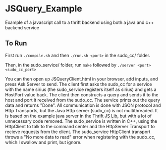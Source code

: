 # JSQuery_Example
Example of a javascript call to a thrift backend using both a java and c++ backend service

## To Run
First run ``` ./compile.sh ``` and then ``` ./run.sh <port> ``` in the sudo_cc/ folder.

Then, in the sudo_service/ folder, run ``` make ``` followed by ``` ./server <port> <sudo_cc_port> ```

You can then open up JSQueryClient.html in your browser, add inputs, and press Ask Server to send. The client first asks the sudo_cc for a service with the name sirius (the sudo_service registers itself as sirius) and gets a HostPort value back. The client then constructs a query and sends it to the host and port it received from the sudo_cc. The service prints out the query data and returns "Done". All communication is done with JSON protocol and Http Transports, but the Java Http server (sudo_cc) is not multithreaded. It is based on the example java server in the [Thrift JS Lib](https://github.com/apache/thrift/tree/master/lib/js/test/src/test), but with a lot of unnecessary code removed. The sudo_service is written in C++, using the HttpClient to talk to the command center and the HttpServer Transport to recieve requests from the client. The sudo_service HttpClient transport throws a "No more data to read" error when registering with the sudo_cc, which I swallow and print, but ignore.
